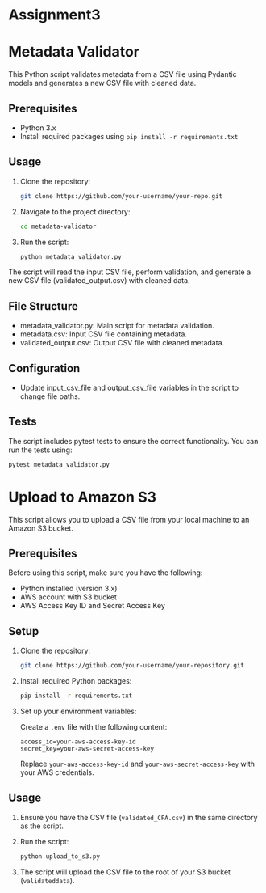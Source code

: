 # Assignment3
# Metadata Validator

This Python script validates metadata from a CSV file using Pydantic models and generates a new CSV file with cleaned data.

## Prerequisites

- Python 3.x
- Install required packages using `pip install -r requirements.txt`

## Usage

1. Clone the repository:

   ```bash
   git clone https://github.com/your-username/your-repo.git

2. Navigate to the project directory:
    ```bash
    cd metadata-validator

3. Run the script:
    ```bash
    python metadata_validator.py

The script will read the input CSV file, perform validation, and generate a new CSV file (validated_output.csv) with cleaned data.

## File Structure
* metadata_validator.py: Main script for metadata validation.
* metadata.csv: Input CSV file containing metadata.
* validated_output.csv: Output CSV file with cleaned metadata.

## Configuration
* Update input_csv_file and output_csv_file variables in the script to change file paths.


## Tests
The script includes pytest tests to ensure the correct functionality. You can run the tests using:
   ```bash
   pytest metadata_validator.py
   ```

# Upload to Amazon S3

This script allows you to upload a CSV file from your local machine to an Amazon S3 bucket.

## Prerequisites

Before using this script, make sure you have the following:

- Python installed (version 3.x)
- AWS account with S3 bucket
- AWS Access Key ID and Secret Access Key

## Setup

1. Clone the repository:

    ```bash
    git clone https://github.com/your-username/your-repository.git
    ```

2. Install required Python packages:

    ```bash
    pip install -r requirements.txt
    ```

3. Set up your environment variables:

    Create a `.env` file with the following content:

    ```env
    access_id=your-aws-access-key-id
    secret_key=your-aws-secret-access-key
    ```

    Replace `your-aws-access-key-id` and `your-aws-secret-access-key` with your AWS credentials.

## Usage

1. Ensure you have the CSV file (`validated_CFA.csv`) in the same directory as the script.

2. Run the script:

    ```bash
    python upload_to_s3.py
    ```

3. The script will upload the CSV file to the root of your S3 bucket (`validateddata`).
